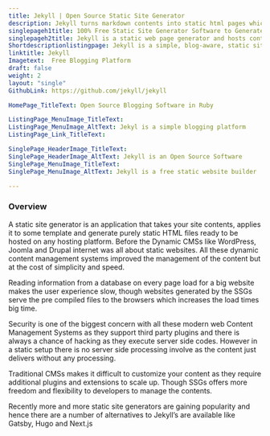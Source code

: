 ```yaml
---
title: Jekyll | Open Source Static Site Generator
description: Jekyll turns markdown contents into static html pages which simplifies creating project docs, user guides, websites and blogs by using appropriate templates.
singlepageh1title: 100% Free Static Site Generator Software to Generate HTML Websites
singlepageh2title: Jekyll is a static web page generator and hosts content on GitHub for free, as GitHub Pages are powered by Jekyll. Create contents in markups to start blog or site
Shortdescriptionlistingpage: Jekyll is a simple, blog-aware, static site generator for personal, project, or organization sites. Written in Ruby by Tom Preston-Werner, GitHub's co-founder, it is distributed under the open source MIT license.
linktitle: Jekyll
Imagetext:  Free Blogging Platform 
draft: false
weight: 2
layout: "single"
GithubLink: https://github.com/jekyll/jekyll

HomePage_TitleText: Open Source Blogging Software in Ruby

ListingPage_MenuImage_TitleText: 
ListingPage_MenuImage_AltText: Jekyl is a simple blogging platform
ListingPage_Link_TitleText: 

SinglePage_HeaderImage_TitleText: 
SinglePage_HeaderImage_AltText: Jekyll is an Open Source Software
SinglePage_MenuImage_TitleText: 
SinglePage_MenuImage_AltText: Jekyll is a free static website builder

---
```


### **Overview**

A static site generator is an application that takes your site contents, applies it to some template and generate purely static HTML files ready to be hosted on any hosting platform. Before the Dynamic CMSs like WordPress, Joomla and Drupal internet was all about static websites. All these dynamic content management systems improved the management of the content but at the cost of simplicity and speed.

Reading information from a database on every page load for a big website makes the user experience slow, though websites generated by the SSGs serve the pre compiled files to the browsers which increases the load times big time.

Security is one of the biggest concern with all these modern web Content Management Systems as they support third party plugins and there is always a chance of hacking as they execute server side codes. However in a static setup there is no server side processing involve as the content just delivers without any processing.

Traditional CMSs makes it difficult to customize your content as they require additional plugins and extensions to scale up. Though SSGs offers more freedom and flexibility to developers to manage the contents.

Recently more and more static site generators are gaining popularity and hence there are a number of alternatives to Jekyll’s are available like Gatsby, Hugo and Next.js
